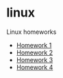 # linux
Linux homeworks

- [Homework 1](https://github.com/enotowombat/linux/tree/master/hw1)
- [Homework 2](https://github.com/enotowombat/linux/tree/master/hw2)
- [Homework 3](https://github.com/enotowombat/linux/tree/master/hw3)
- [Homework 4](https://github.com/enotowombat/linux/tree/master/hw4)

